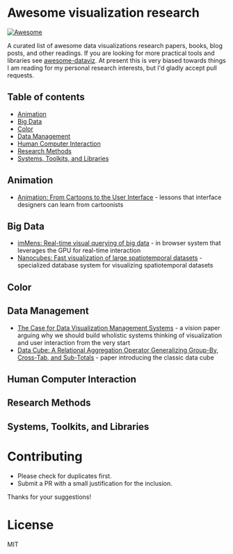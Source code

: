 # Awesome visualization research

[![Awesome](https://cdn.rawgit.com/sindresorhus/awesome/d7305f38d29fed78fa85652e3a63e154dd8e8829/media/badge.svg)](https://github.com/sindresorhus/awesome)

A curated list of awesome data visualizations research papers, books, blog posts, and other readings. If you are looking for more practical tools and libraries see [awesome-dataviz](https://github.com/fasouto/awesome-dataviz). At present this is very biased towards things I am reading for my personal research interests, but I'd gladly accept pull requests.



## Table of contents

- [Animation](#animation)
- [Big Data](#data-management)
- [Color](#color)
- [Data Management](#data-management)
- [Human Computer Interaction](#human-computer-interaction)
- [Research Methods](#research-methods)
- [Systems, Toolkits, and Libraries](#systems-toolkits-and-libraries)


## Animation

- [Animation: From Cartoons to the User Interface](http://www.cc.gatech.edu/classes/AY2009/cs4470_fall/readings/animation.pdf) - lessons that interface designers can learn from cartoonists

## Big Data

- [imMens: Real-time visual querying of big data](http://vis.stanford.edu/projects/immens/) - in browser system that leverages the GPU for real-time interaction
- [Nanocubes: Fast visualization of large spatiotemporal datasets](http://nanocubes.net/) - specialized database system for visualizing spatiotemporal datasets

## Color

## Data Management

- [The Case for Data Visualization Management Systems](http://db.csail.mit.edu/pubs/p903-wu.pdf) - a vision paper arguing why we should build wholistic systems thinking of visualization and user interaction from the very start
- [Data Cube: A Relational Aggregation Operator Generalizing Group-By, Cross-Tab, and Sub-Totals](http://cs.stanford.edu/people/chrismre/cs345/rl/olap.pdf) - paper introducing the classic data cube

## Human Computer Interaction

## Research Methods

## Systems, Toolkits, and Libraries



# Contributing

- Please check for duplicates first.
- Submit a PR with a small justification for the inclusion.

Thanks for your suggestions!

# License

MIT

